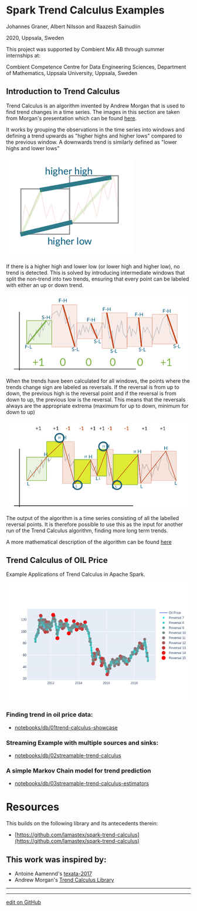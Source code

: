 # Spark Trend Calculus Examples

Johannes Graner, Albert Nilsson and Raazesh Sainudiin

2020, Uppsala, Sweden


This project was supported by Combient Mix AB through summer internships at:

Combient Competence Centre for Data Engineering Sciences, 
Department of Mathematics, 
Uppsala University, Uppsala, Sweden

## Introduction to Trend Calculus

Trend Calculus is an algorithm invented by Andrew Morgan that is used to find trend changes in a time series. The images in this section are taken from Morgan's presentation which can be found [here](https://github.com/bytesumo/TrendCalculus/blob/master/HowToStudyTrends_v1.03.pdf).

It works by grouping the observations in the time series into windows and defining a trend upwards as "higher highs and higher lows" compared to the previous window. A downwards trend is similarly defined as "lower highs and lower lows"

![HigherHighHigherLow](notebooks/db/images/HigherHighHigherLow.png)

If there is a higher high and lower low (or lower high and higher low), no trend is detected. This is solved by introducing intermediate windows that split the non-trend into two trends, ensuring that every point can be labeled with either an up or down trend.

![OuterInnerBars](notebooks/db/images/OuterInnerBars.png)

When the trends have been calculated for all windows, the points where the trends change sign are labeled as reversals. If the reversal is from up to down, the previous high is the reversal point and if the reversal is from down to up, the previous low is the reversal. This means that the reversals always are the appropriate extrema (maximum for up to down, minimum for down to up)

![trendReversals](notebooks/db/images/trendReversals.png)

The output of the algorithm is a time series consisting of all the labelled reversal points. It is therefore possible to use this as the input for another run of the Trend Calculus algorithm, finding more long term trends.

A more mathematical description of the algorithm can be found [here](https://github.com/lamastex/working-manuscript-trend-calculus)


## Trend Calculus of OIL Price

Example Applications of Trend Calculus in Apache Spark.

![oiltrends](notebooks/db/images/oiltrends.png)

### Finding trend in oil price data:

- [notebooks/db/01trend-calculus-showcase](notebooks/db/01trend-calculus-showcase.md)

### Streaming Example with multiple sources and sinks:

- [notebooks/db/02streamable-trend-calculus](notebooks/db/02streamable-trend-calculus.md)

### A simple Markov Chain model for trend prediction

- [notebooks/db/03streamable-trend-calculus-estimators](notebooks/db/03streamable-trend-calculus-estimators.md)

# Resources

This builds on the following library and its antecedents therein:

- [https://github.com/lamastex/spark-trend-calculus](https://github.com/lamastex/spark-trend-calculus)


## This work was inspired by:

- Antoine Aamennd's [texata-2017](https://github.com/aamend/texata-r2-2017)
- Andrew Morgan's [Trend Calculus Library](https://github.com/ByteSumoLtd/TrendCalculus-lua)

---
---


[edit on GitHub](https://github.com/lamastex/spark-trend-calculus-examples/edit/master/README.md)
